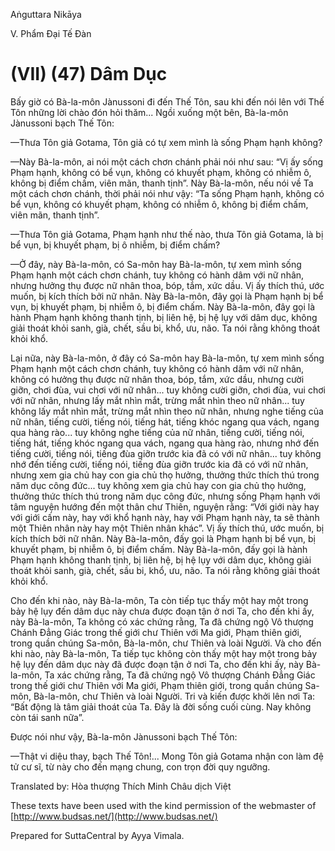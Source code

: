  

Aṅguttara Nikāya

V. Phẩm Ðại Tế Ðàn

# (VII) (47) Dâm Dục

Bấy giờ có Bà-la-môn Jànussoni đi đến Thế Tôn, sau khi đến nói lên với Thế Tôn những lời chào đón hỏi thăm... Ngồi xuống một bên, Bà-la-môn Jànussoni bạch Thế Tôn:

—Thưa Tôn giả Gotama, Tôn giả có tự xem mình là sống Phạm hạnh không?

—Này Bà-la-môn, ai nói một cách chơn chánh phải nói như sau: “Vị ấy sống Phạm hạnh, không có bể vụn, không có khuyết phạm, không có nhiễm ô, không bị điểm chấm, viên mãn, thanh tịnh”. Này Bà-la-môn, nếu nói về Ta một cách chơn chánh, thời phải nói như vậy: “Ta sống Phạm hạnh, không có bể vụn, không có khuyết phạm, không có nhiễm ô, không bị điểm chấm, viên mãn, thanh tịnh”.

—Thưa Tôn giả Gotama, Phạm hạnh như thế nào, thưa Tôn giả Gotama, là bị bể vụn, bị khuyết phạm, bị ô nhiễm, bị điểm chấm?

—Ở đây, này Bà-la-môn, có Sa-môn hay Bà-la-môn, tự xem mình sống Phạm hạnh một cách chơn chánh, tuy không có hành dâm với nữ nhân, nhưng hưởng thụ được nữ nhân thoa, bóp, tắm, xức dầu. Vị ấy thích thú, ước muốn, bị kích thích bởi nữ nhân. Này Bà-la-môn, đây gọi là Phạm hạnh bị bể vụn, bị khuyết phạm, bị nhiễm ô, bị điểm chấm. Này Bà-la-môn, đây gọi là hành Phạm hạnh không thanh tịnh, bị liên hệ, bị hệ lụy với dâm dục, không giải thoát khỏi sanh, già, chết, sầu bi, khổ, ưu, não. Ta nói rằng không thoát khỏi khổ.

Lại nữa, này Bà-la-môn, ở đây có Sa-môn hay Bà-la-môn, tự xem mình sống Phạm hạnh một cách chơn chánh, tuy không có hành dâm với nữ nhân, không có hưởng thụ được nữ nhân thoa, bóp, tắm, xức dầu, nhưng cười giỡn, chơi đùa, vui chơi với nữ nhân... tuy không cười giỡn, chơi đùa, vui chơi với nữ nhân, nhưng lấy mắt nhìn mắt, trừng mắt nhìn theo nữ nhân... tuy không lấy mắt nhìn mắt, trừng mắt nhìn theo nữ nhân, nhưng nghe tiếng của nữ nhân, tiếng cười, tiếng nói, tiếng hát, tiếng khóc ngang qua vách, ngang qua hàng rào... tuy không nghe tiếng của nữ nhân, tiếng cười, tiếng nói, tiếng hát, tiếng khóc ngang qua vách, ngang qua hàng rào, nhưng nhớ đến tiếng cười, tiếng nói, tiếng đùa giỡn trước kia đã có với nữ nhân... tuy không nhớ đến tiếng cười, tiếng nói, tiếng đùa giỡn trước kia đã có với nữ nhân, nhưng xem gia chủ hay con gia chủ thọ hưởng, thưởng thức thích thú trong năm dục công đức... tuy không xem gia chủ hay con gia chủ thọ hưởng, thưởng thức thích thú trong năm dục công đức, nhưng sống Phạm hạnh với tâm nguyện hướng đến một thân chư Thiên, nguyện rằng: “Với giới này hay với giới cấm này, hay với khổ hạnh này, hay với Phạm hạnh này, ta sẽ thành một Thiên nhân này hay một Thiên nhân khác”. Vị ấy thích thú, ước muốn, bị kích thích bởi nữ nhân. Này Bà-la-môn, đấy gọi là Phạm hạnh bị bể vụn, bị khuyết phạm, bị nhiễm ô, bị điểm chấm. Này Bà-la-môn, đấy gọi là hành Phạm hạnh không thanh tịnh, bị liên hệ, bị hệ lụy với dâm dục, không giải thoát khỏi sanh, già, chết, sầu bi, khổ, ưu, não. Ta nói rằng không giải thoát khỏi khổ.

Cho đến khi nào, này Bà-la-môn, Ta còn tiếp tục thấy một hay một trong bảy hệ lụy đến dâm dục này chưa được đoạn tận ở nơi Ta, cho đến khi ấy, này Bà-la-môn, Ta không có xác chứng rằng, Ta đã chứng ngộ Vô thượng Chánh Ðẳng Giác trong thế giới chư Thiên với Ma giới, Phạm thiên giới, trong quần chúng Sa-môn, Bà-la-môn, chư Thiên và loài Người. Và cho đến khi nào, này Bà-la-môn, Ta tiếp tục không còn thấy một hay một trong bảy hệ lụy đến dâm dục này đã được đoạn tận ở nơi Ta, cho đến khi ấy, này Bà-la-môn, Ta xác chứng rằng, Ta đã chứng ngộ Vô thượng Chánh Ðẳng Giác trong thế giới chư Thiên với Ma giới, Phạm thiên giới, trong quần chúng Sa-môn, Bà-la-môn, chư Thiên và loài Người. Tri và kiến được khởi lên nơi Ta: “Bất động là tâm giải thoát của Ta. Ðây là đời sống cuối cùng. Nay không còn tái sanh nữa”.

Ðược nói như vậy, Bà-la-môn Jànussoni bạch Thế Tôn:

—Thật vi diệu thay, bạch Thế Tôn!... Mong Tôn giả Gotama nhận con làm đệ tử cư sĩ, từ này cho đến mạng chung, con trọn đời quy ngưỡng.

Translated by: Hòa thượng Thích Minh Châu dịch Việt

These texts have been used with the kind permission of the webmaster of [http://www.budsas.net/](http://www.budsas.net/)

Prepared for SuttaCentral by Ayya Vimala.